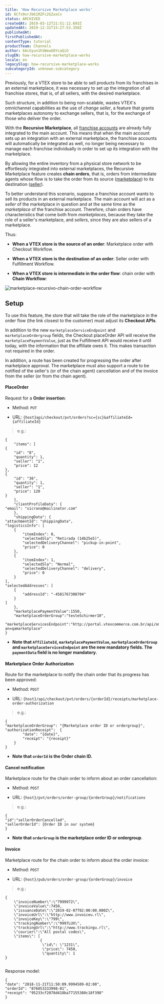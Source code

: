 ```yaml
---
title: 'How Recursive Marketplace works'
id: 6Cfx9xrJb61RZFc2GZaxCv
status: ARCHIVED
createdAt: 2019-03-12T21:51:12.693Z
updatedAt: 2019-12-31T15:27:53.350Z
publishedAt: 
firstPublishedAt: 
contentType: tutorial
productTeam: Channels
author: 6AcGyun1hSWewU8YcaQiO
slugEN: how-recursive-marketplace-works
locale: en
legacySlug: how-recursive-marketplace-works
subcategoryId: unknown-subcategory
---
```


Previously, for a VTEX store to be able to sell products from its franchises in an external marketplace, it was necessary to set up the integration of all franchise stores, that is, of all sellers, with the desired marketplace.

Such structure, in addition to being non-scalable, wastes VTEX's omnichannel capabilities as the use of _change seller_, a feature that grants marketplaces autonomy to exchange sellers, that is, for the exchange of those who deliver the order.

With the __Recursive Marketplace__, all [franchise accounts](/tutorial/what-are-franchise-account-and-seller-white-label?locale=en) are already fully integrated to the main account. This means that when the main account sets up an integration with an external marketplace, the franchise accounts will automatically be integrated as well, no longer being necessary to manage each franchise individually in order to set up its integration with the marketplace.

By allowing the entire inventory from a physical store network to be effortlessly integrated into external marketplaces, the Recursive Marketplace feature creates __chain orders__, that is, orders from intermediate agents whose flow is to take the order from its source ([marketplace](/tutorial/what-is-a-marketplace?locale=en)) to its destination ([seller](/tutorial/what-is-a-seller?locale=en)).

To better understand this scenario, suppose a franchise account wants to sell its products in an external marketplace. The main account will act as a _seller_ of the marketplace in question and at the same time as the _marketplace_ of the franchise account. Therefore, chain orders have characteristics that come both from _marketplaces_, because they take the role of a seller's marketplace, and _sellers_, since they are also sellers of a marketplace.

Thus:

- __When a VTEX store is the source of an order__: Marketplace order with Checkout Workflow.

- __When a VTEX store is the destination of an order__: Seller order with Fulfillment Workflow.

- __When a VTEX store is intermediate in the order flow__: chain order with __Chain Workflow__:

![marketplace-recursivo-chain-order-workflow](https://images.ctfassets.net/alneenqid6w5/1mYtSFQxV7pnlrp746nnQ4/336550750f99d86b90851742fda8f724/marketplace-recursivo-chain-order-workflow.png)


## Setup

To use this feature, the store that will take the role of the marketplace in the order flow (the link closest to the customer) must adjust its __Checkout APIs__.

In addition to the new `marketplaceServiceEndpoint` and `marketplaceOrdergroup` fields, the Checkout placeOrder API will receive the `marketplacePaymentValue`, just as the Fulfillment API would receive it until today, with the information that the affiliate owes it. This makes transaction not required in the order.

In addition, a route has been created for progressing the order after marketplace approval. The marketplace must also support a route to be notified of the seller's (or of the chain agent) cancellation and of the invoice from the seller (or from the chain agent).


#### PlaceOrder

Request for a __Order insertion__:

- Method: `PUT`

- URL: `{host}api/checkout/pvt/orders?sc={sc}&affiliateId={affiliateId}`

>e.g.:

```
{
    "items": [
{
    "id": "8",
    "quantity": 1,
    "seller": "1",
    "price": 12
},
{
    "id": "36",
    "quantity": 1,
    "seller": "1",
    "price": 120
}
    ],
    "clientProfileData": {
"email": "sicrano@mailinator.com"
    },
    "shippingData": {
"attachmentId": "shippingData",
"logisticsInfo": [
    {
        "itemIndex": 0,
        "selectedSla": "Retirada (14b25e5)",
        "selectedDeliveryChannel": "pickup-in-point",
        "price": 0
    },
    {
        "itemIndex": 1,
        "selectedSla": "Normal",
        "selectedDeliveryChannel": "delivery",
        "price": 0
    }
],
"selectedAddresses": [
    {
        "addressId": "-4581767308704"
    }
]
    },
	"marketplacePaymentValue":1550,
	"marketplaceOrderGroup":"testeSchirmer10",
	"marketplaceServicesEndpoint":"http://portal.vtexcommerce.com.br/api/oms?an=qamarketplace"
}
```

- __Note that `AffiliateId`, `marketplacePaymentValue`, `marketplaceOrderGroup` and `marketplaceServicesEndpoint` are the new mandatory fields. The `paymentData` field is no longer mandatory.__


#### Marketplace Order Authorization 

Route for the marketplace to notify the chain order that its progress has been approved:

- Method: `POST`

- URL: `{host}/api/checkout/pvt/orders/{orderId}/receipts/marketplace-order-authorization`

> e.g.:

```
{
"marketplaceOrderGroup": "{Marketplace order ID or ordergroup}",
"authorizationReceipt":  {
        "date": "{date}",
        "receipt": "{receipt}"
    }
}
```
- __Note that `orderId` is the Order chain ID.__

#### Cancel notification

Marketplace route for the chain order to inform about an order cancellation:

- Method: `POST`

- URL: `{host}/pvt/orders/order-group/{orderGroup}/notifications`

>e.g.:

```
{ 
"id":"sellerOrderCancelled", 
"sellerOrderId": {Order ID in our system}
}
```

- __Note that `orderGroup` is the marketplace order ID or ordergroup__.


#### Invoice 

Marketplace route for the chain order to inform about the order invoice:

- Method: `POST`

- URL: `{host}/pub/orders/order-group/{orderGroup}/invoice`

>e.g.:

```
{
	\"invoiceNumber\":\"7999972\",
	\"invoiceValue\":7450,
	\"issuanceDate\":\"2019-02-07T02:00:00.000Z\",
	\"invoiceUrl\":\"http://www.invoiceu.rl\",
	\"invoiceKey\":\"799\",
	\"trackingNumber\":\"9997LUX\",
	\"trackingUrl\":\"http://www.trackingu.rl\",
	\"courier\":\"All postal codes\",
	\"items\": [
				{
			     \"id\": \"1231\",
			     \"price\": 7450,
			     \"quantity\": 1
}
          
```   
Response model:

```
{
"date": "2018-11-21T11:50:09.9994509-02:00",
"orderId": "876053333998-01",
"receipt": "95233cf2078d418ba77155380c18f398"
}

```
